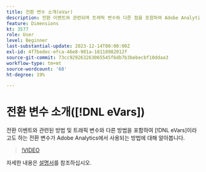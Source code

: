 ```yaml
---
title: 전환 변수 소개(eVar)
description: 전환 이벤트와 관련되며 트래픽 변수와 다른 점을 포함하여 Adobe Analytics에서 전환 변수(eVar)가 사용되는 방법에 대해 알아봅니다.
feature: Dimensions
kt: 3577
role: User
level: Beginner
last-substantial-update: 2023-12-14T00:00:00Z
exl-id: 4f7bedec-efca-46e8-981a-18118982012f
source-git-commit: 73cc929263263065545f6db7b3bebecbf10ddaa3
workflow-type: tm+mt
source-wordcount: '68'
ht-degree: 19%

---
```


# 전환 변수 소개([!DNL eVars])

전환 이벤트와 관련된 방법 및 트래픽 변수와 다른 방법을 포함하여 [!DNL eVars]이라고도 하는 전환 변수가 Adobe Analytics에서 사용되는 방법에 대해 알아봅니다.

>[!VIDEO](https://video.tv.adobe.com/v/28759/?quality=12&learn=on)

자세한 내용은 [설명서](https://experienceleague.adobe.com/docs/analytics/components/dimensions/evar.html)를 참조하십시오.
